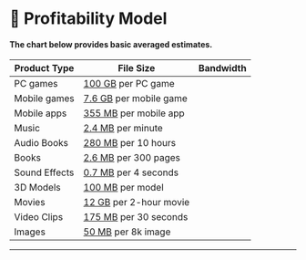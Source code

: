 # 💸 Profitability Model

#### The chart below provides basic averaged estimates.

| Product Type  | File Size                                                                                                                                                                             | Bandwidth |
| ------------- | ------------------------------------------------------------------------------------------------------------------------------------------------------------------------------------- | --------- |
| PC games      | [100 GB](https://www.reddit.com/r/pcmasterrace/comments/q607n6/what\_is\_the\_average\_game\_file\_size\_for\_a\_modern/) per PC game                                                 |           |
| Mobile games  | [7.6 GB](https://sensortower.com/blog/ios-app-size-growth-2021) per mobile game                                                                                                       |           |
| Mobile apps   | [355 MB](https://sensortower.com/blog/ios-app-size-growth-2021) per mobile app                                                                                                        |           |
| Music         | [2.4 MB](https://www.lifewire.com/how-much-data-does-streaming-music-use-4692767#:\~:text=In%20terms%20of%20data%20usage,nearly%201%20GB%20of%20data.) per minute                     |           |
| Audio Books   | [280 MB](https://help.kobo.com/hc/en-us/articles/360018108913-Audiobook-file-sizes#:\~:text=On%20average%2C%20audiobook%20files%20are,on%20your%20mobile%20data%20plan.) per 10 hours |           |
| Books         | [2.6 MB](https://eliteauthors.com/blog/the-average-size-of-a-kindle-e-book/#:\~:text=The%20average%20Kindle%20book%20size,file%20size%20is%202.6%20MB.) per 300 pages                 |           |
| Sound Effects | [0.7 MB](https://www.omnicalculator.com/other/audio-file-size#sample-calculation-of-audio-file-size-audio-file-size-calculator) per 4 seconds                                         |           |
| 3D Models     | [100 MB](https://help.sketchfab.com/hc/en-us/articles/202524519-Free-Basic-membership) per model                                                                                      |           |
| Movies        | [12 GB](http://www.rsinc.com/how-many-gb-is-a-2-hour-movie.php) per 2-hour movie                                                                                                      |           |
| Video Clips   | [175 MB](https://www.imore.com/how-shoot-trim-edit-and-share-4k-video-iphone#:\~:text=30%20seconds%20of%204K%20at,takes%20up%201.75GB%20\(850MB\)) per 30 seconds                     |           |
| Images        | [50 MB](https://toolstud.io/photo/megapixel.php?compare=video\&calculate=compressed\&width=7680\&height=4320+) per 8k image                                                           |           |

****
